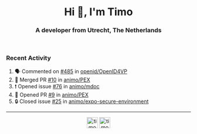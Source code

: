 <h1 align="center">Hi 👋, I'm Timo</h1>
<h3 align="center">A developer from Utrecht, The Netherlands</h3>
<br/>
<!-- https://github.com/rahuldkjain/github-profile-readme-generator --!>

<!--  <p align="left"><img src="https://github-readme-stats.vercel.app/api?username=timoglastra&show_icons=true&count_private=true&" alt="timoglastra" /></p> --!>

<!--
Github language stats
<p align="left"><img src="https://github-readme-stats.vercel.app/api/top-langs/?username=timoglastra&layout=compact" alt="timoglastra" /><p>
-->

<!-- Codestats language stats -->
<!-- <p align="left"><img src="https://codestats-readme.vercel.app/api/top-langs/?username=timoglastra&layout=compact&language_count=12" alt="timoglastra" /><p>    --!>
  
<h3>Recent Activity</h3>

<!--START_SECTION:activity-->
1. 🗣 Commented on [#485](https://github.com/openid/OpenID4VP/pull/485#issuecomment-2795336069) in [openid/OpenID4VP](https://github.com/openid/OpenID4VP)
2. 🎉 Merged PR [#10](https://github.com/animo/PEX/pull/10) in [animo/PEX](https://github.com/animo/PEX)
3. ❗ Opened issue [#76](https://github.com/animo/mdoc/issues/76) in [animo/mdoc](https://github.com/animo/mdoc)
4. 💪 Opened PR [#9](https://github.com/animo/PEX/pull/9) in [animo/PEX](https://github.com/animo/PEX)
5. 🔒 Closed issue [#25](https://github.com/animo/expo-secure-environment/issues/25) in [animo/expo-secure-environment](https://github.com/animo/expo-secure-environment)
<!--END_SECTION:activity-->

---

<p align="center">
<a href="https://twitter.com/timoglastra" target="blank"><img align="center" src="https://cdn.jsdelivr.net/npm/simple-icons@3.0.1/icons/twitter.svg" alt="timoglastra" height="30" width="30" /></a>
<a href="https://linkedin.com/in/timoglastra" target="blank"><img align="center" src="https://cdn.jsdelivr.net/npm/simple-icons@3.0.1/icons/linkedin.svg" alt="timoglastra" height="30" width="30" /></a>
</p>



